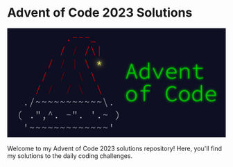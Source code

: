 # Advent of Code 2023 Solutions

![Advent of Code 2023](images/aoe.jpeg)

Welcome to my Advent of Code 2023 solutions repository! Here, you'll find my solutions to the daily coding challenges.

